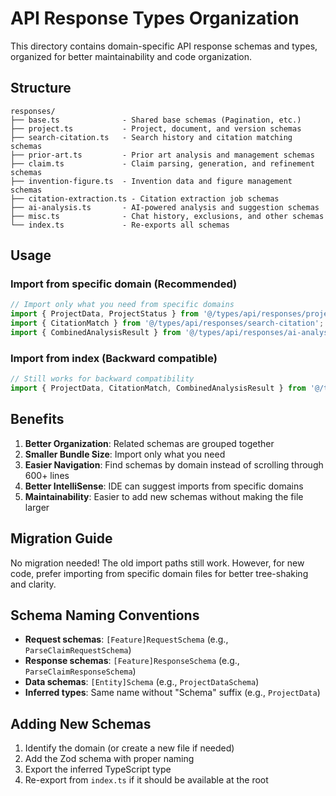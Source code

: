 # API Response Types Organization

This directory contains domain-specific API response schemas and types, organized for better maintainability and code organization.

## Structure

```
responses/
├── base.ts              - Shared base schemas (Pagination, etc.)
├── project.ts           - Project, document, and version schemas
├── search-citation.ts   - Search history and citation matching schemas
├── prior-art.ts         - Prior art analysis and management schemas
├── claim.ts             - Claim parsing, generation, and refinement schemas
├── invention-figure.ts  - Invention data and figure management schemas
├── citation-extraction.ts - Citation extraction job schemas
├── ai-analysis.ts       - AI-powered analysis and suggestion schemas
├── misc.ts              - Chat history, exclusions, and other schemas
└── index.ts             - Re-exports all schemas
```

## Usage

### Import from specific domain (Recommended)

```typescript
// Import only what you need from specific domains
import { ProjectData, ProjectStatus } from '@/types/api/responses/project';
import { CitationMatch } from '@/types/api/responses/search-citation';
import { CombinedAnalysisResult } from '@/types/api/responses/ai-analysis';
```

### Import from index (Backward compatible)

```typescript
// Still works for backward compatibility
import { ProjectData, CitationMatch, CombinedAnalysisResult } from '@/types/api/responses';
```

## Benefits

1. **Better Organization**: Related schemas are grouped together
2. **Smaller Bundle Size**: Import only what you need
3. **Easier Navigation**: Find schemas by domain instead of scrolling through 600+ lines
4. **Better IntelliSense**: IDE can suggest imports from specific domains
5. **Maintainability**: Easier to add new schemas without making the file larger

## Migration Guide

No migration needed! The old import paths still work. However, for new code, prefer importing from specific domain files for better tree-shaking and clarity.

## Schema Naming Conventions

- **Request schemas**: `[Feature]RequestSchema` (e.g., `ParseClaimRequestSchema`)
- **Response schemas**: `[Feature]ResponseSchema` (e.g., `ParseClaimResponseSchema`)
- **Data schemas**: `[Entity]Schema` (e.g., `ProjectDataSchema`)
- **Inferred types**: Same name without "Schema" suffix (e.g., `ProjectData`)

## Adding New Schemas

1. Identify the domain (or create a new file if needed)
2. Add the Zod schema with proper naming
3. Export the inferred TypeScript type
4. Re-export from `index.ts` if it should be available at the root